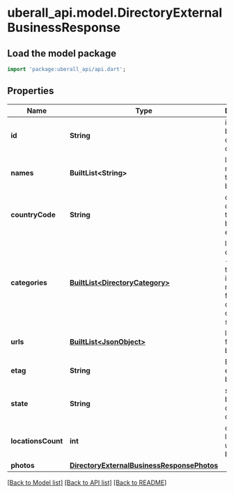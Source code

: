 # uberall_api.model.DirectoryExternalBusinessResponse

## Load the model package
```dart
import 'package:uberall_api/api.dart';
```

## Properties
Name | Type | Description | Notes
------------ | ------------- | ------------- | -------------
**id** | **String** | id of the business on external directory | [optional] 
**names** | **BuiltList&lt;String&gt;** | list of names for the business | [optional] 
**countryCode** | **String** | country code for the business eg: en-US | [optional] 
**categories** | [**BuiltList&lt;DirectoryCategory&gt;**](DirectoryCategory.md) | list of categories - oftenly the external ids being maintained for the categories on uberall side | [optional] 
**urls** | [**BuiltList&lt;JsonObject&gt;**](JsonObject.md) | list of urls for the business | [optional] 
**etag** | **String** | ETag of the external business | [optional] 
**state** | **String** | status of business on external directory | [optional] 
**locationsCount** | **int** | count of locations under the business | [optional] 
**photos** | [**DirectoryExternalBusinessResponsePhotos**](DirectoryExternalBusinessResponsePhotos.md) |  | [optional] 

[[Back to Model list]](../README.md#documentation-for-models) [[Back to API list]](../README.md#documentation-for-api-endpoints) [[Back to README]](../README.md)


